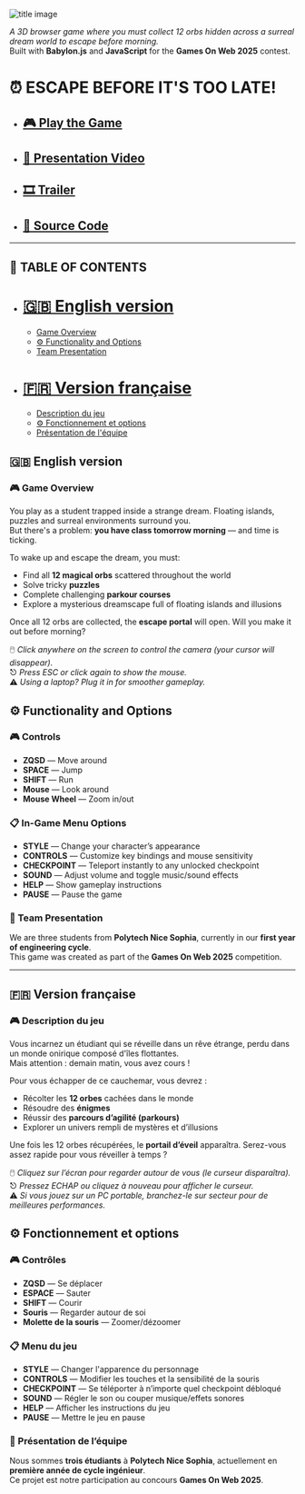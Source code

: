 ![title image]()

*A 3D browser game where you must collect 12 orbs hidden across a surreal dream world to escape before morning.*  
Built with **Babylon.js** and **JavaScript** for the **Games On Web 2025** contest.

# ⏰ ESCAPE BEFORE IT'S TOO LATE!
- ## [🎮 Play the Game](#)
- ## [🔎 Presentation Video](#)
- ## [🎞️ Trailer](#)
- ## [📁 Source Code](https://github.com/ginomartelli/Dream-scape)

---

## 🧭 TABLE OF CONTENTS
- # [🇬🇧 English version](#🇬🇧-english-version)
  - [Game Overview](#🎮-game-overview)
  - [⚙️ Functionality and Options]()
  - [Team Presentation](#👥-team-presentation)
- # [🇫🇷 Version française](#🇫🇷-version-française)
  - [Description du jeu](#🎮-description-du-jeu)
  - [⚙️ Fonctionnement et options]()
  - [Présentation de l'équipe](#👥-présentation-de-léquipe)

## 🇬🇧 English version

### 🎮 Game Overview  
You play as a student trapped inside a strange dream. Floating islands, puzzles and surreal environments surround you.  
But there's a problem: **you have class tomorrow morning** — and time is ticking.

To wake up and escape the dream, you must:
- Find all **12 magical orbs** scattered throughout the world  
- Solve tricky **puzzles**  
- Complete challenging **parkour courses**  
- Explore a mysterious dreamscape full of floating islands and illusions

Once all 12 orbs are collected, the **escape portal** will open. Will you make it out before morning?

🖱️ *Click anywhere on the screen to control the camera (your cursor will disappear).*  
⎋ *Press ESC or click again to show the mouse.*  
⚠️ *Using a laptop? Plug it in for smoother gameplay.*

## ⚙️ Functionality and Options

### 🎮 Controls
- **ZQSD** — Move around  
- **SPACE** — Jump  
- **SHIFT** — Run  
- **Mouse** — Look around  
- **Mouse Wheel** — Zoom in/out  

### 📋 In-Game Menu Options
- **STYLE** — Change your character’s appearance  
- **CONTROLS** — Customize key bindings and mouse sensitivity  
- **CHECKPOINT** — Teleport instantly to any unlocked checkpoint  
- **SOUND** — Adjust volume and toggle music/sound effects  
- **HELP** — Show gameplay instructions  
- **PAUSE** — Pause the game  

### 👥 Team Presentation  
We are three students from **Polytech Nice Sophia**, currently in our **first year of engineering cycle**.  
This game was created as part of the **Games On Web 2025** competition.

---

## 🇫🇷 Version française

### 🎮 Description du jeu  
Vous incarnez un étudiant qui se réveille dans un rêve étrange, perdu dans un monde onirique composé d'îles flottantes.  
Mais attention : demain matin, vous avez cours !

Pour vous échapper de ce cauchemar, vous devrez :
- Récolter les **12 orbes** cachées dans le monde
- Résoudre des **énigmes**
- Réussir des **parcours d’agilité (parkours)**
- Explorer un univers rempli de mystères et d’illusions

Une fois les 12 orbes récupérées, le **portail d’éveil** apparaîtra. Serez-vous assez rapide pour vous réveiller à temps ?

🖱️ *Cliquez sur l’écran pour regarder autour de vous (le curseur disparaîtra).*  
⎋ *Pressez ECHAP ou cliquez à nouveau pour afficher le curseur.*  
⚠️ *Si vous jouez sur un PC portable, branchez-le sur secteur pour de meilleures performances.*

## ⚙️ Fonctionnement et options

### 🎮 Contrôles
- **ZQSD** — Se déplacer  
- **ESPACE** — Sauter  
- **SHIFT** — Courir  
- **Souris** — Regarder autour de soi  
- **Molette de la souris** — Zoomer/dézoomer  

### 📋 Menu du jeu
- **STYLE** — Changer l'apparence du personnage  
- **CONTROLS** — Modifier les touches et la sensibilité de la souris  
- **CHECKPOINT** — Se téléporter à n’importe quel checkpoint débloqué  
- **SOUND** — Régler le son ou couper musique/effets sonores  
- **HELP** — Afficher les instructions du jeu  
- **PAUSE** — Mettre le jeu en pause  

### 👥 Présentation de l’équipe  
Nous sommes **trois étudiants** à **Polytech Nice Sophia**, actuellement en **première année de cycle ingénieur**.  
Ce projet est notre participation au concours **Games On Web 2025**.
